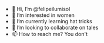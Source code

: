 - 👋 Hi, I’m @felipeilumisol
- 👀 I’m interested in women
- 🌱 I’m currently learning hat tricks
- 💞️ I’m looking to collaborate on tales
- 📫 How to reach me? You don't

<!---
felipeilumisol/felipeilumisol is a ✨ special ✨ repository because its `README.md` (this file) appears on your GitHub profile.
You can click the Preview link to take a look at your changes.
--->
